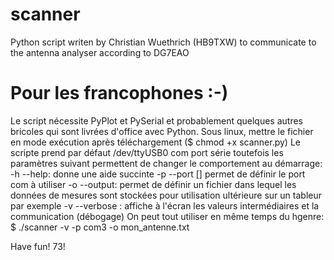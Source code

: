 # scanner
Python script writen by Christian Wuethrich (HB9TXW) to communicate to the antenna analyser according to DG7EAO
# Pour les francophones :-)

Le script nécessite PyPlot et PySerial et probablement quelques autres bricoles qui sont livrées d'office avec Python.
Sous linux, mettre le fichier en mode exécution après téléchargement ($ chmod +x scanner.py)
Le scripte prend par défaut /dev/ttyUSB0 com port série toutefois les paramètres suivant permettent de changer le comportement au démarrage:
-h --help: donne une aide succinte
-p --port [] permet de définir le port com à utiliser
-o --output: permet de définir un fichier dans lequel les données de mesures sont stockées pour utilisation ultérieure sur un tableur par exemple
-v --verbose : affiche à l'écran les valeurs intermédiaires et la communication (débogage)
On peut tout utiliser en même temps du hgenre:
$ ./scanner -v -p com3 -o mon_antenne.txt

Have fun!
73!
